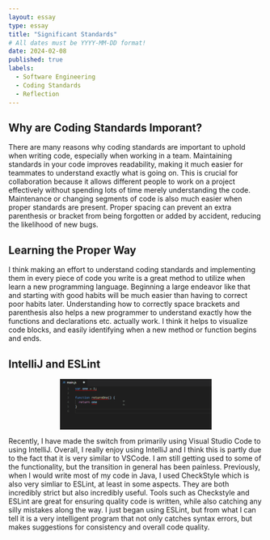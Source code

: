 ```yaml
---
layout: essay
type: essay
title: "Significant Standards"
# All dates must be YYYY-MM-DD format!
date: 2024-02-08
published: true
labels:
  - Software Engineering
  - Coding Standards
  - Reflection
---
```

<!--
<img width="300px" class="rounded float-start pe-4" src="../img/ESLint.gif">
-->
## Why are Coding Standards Imporant?

There are many reasons why coding standards are important to uphold when writing code, especially when working in a team. Maintaining standards in your code improves readability, making it much easier for teammates to understand exactly what is going on. This is crucial for collaboration because it allows different people to work on a project effectively without spending lots of time merely understanding the code. Maintenance or changing segments of code is also much easier when proper standards are present. Proper spacing can prevent an extra parenthesis or bracket from being forgotten or added by accident, reducing the likelihood of new bugs.

## Learning the Proper Way

I think making an effort to understand coding standards and implementing them in every piece of code you write is a great method to utilize when learn a new programming language. Beginning a large endeavor like that and starting with good habits will be much easier than having to correct poor habits later. Understanding how to correctly space brackets and parenthesis also helps a new programmer to understand exactly how the functions and declarations etc. actually work. I think it helps to visualize code blocks, and easily identifying when a new method or function begins and ends.

## IntelliJ and ESLint
<p align="center">
<img width="300px" class="rounded float-start pe-4" src="../img/ESLint.gif" style="display:block; margin:auto;"> 
</p>
Recently, I have made the switch from primarily using Visual Studio Code to using IntelliJ. Overall, I really enjoy using IntelliJ and I think this is partly due to the fact that it is very similar to VSCode. I am still getting used to some of the functionality, but the transition in general has been painless. Previously, when I would write most of my code in Java, I used CheckStyle which is also very simliar to ESLint, at least in some aspects. They are both incredibly strict but also incredibly useful. Tools such as Checkstyle and ESLint are great for ensuring quality code is written, while also catching any silly mistakes along the way. I just began using ESLint, but from what I can tell it is a very intelligent program that not only catches syntax errors, but makes suggestions for consistency and overall code quality.
